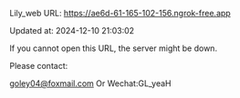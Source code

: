 Lily_web URL: https://ae6d-61-165-102-156.ngrok-free.app

Updated at: 2024-12-10 21:03:02

If you cannot open this URL, the server might be down.

Please contact: 

goley04@foxmail.com Or Wechat:GL_yeaH